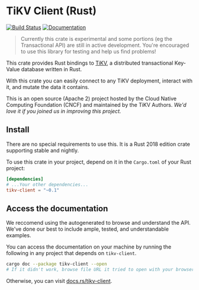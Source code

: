# TiKV Client (Rust)

[![Build Status](https://travis-ci.org/tikv/client-rust.svg?branch=master)](https://travis-ci.org/pingcap/client-rust)
[![Documentation](https://docs.rs/tikv-client/badge.svg)](https://docs.rs/tikv-client/)

> Currently this crate is experimental and some portions (eg the Transactional API) are still in active development. You're encouraged to use this library for testing and help us find problems!

This crate provides Rust bindings to [TiKV](https://github.com/tikv/tikv), a distributed transactional Key-Value database written in Rust.

With this crate you can easily connect to any TiKV deployment, interact with it, and mutate the data it contains.

This is an open source (Apache 2) project hosted by the Cloud Native Computing Foundation (CNCF) and maintained by the TiKV Authors. *We'd love it if you joined us in improving this project.*

## Install

There are no special requirements to use this. It is a Rust 2018 edition crate supporting stable and nightly.

To use this crate in your project, depend on it in the `Cargo.toml` of your Rust project:

```toml
[dependencies]
# ...Your other dependencies...
tikv-client = "~0.1"
```

## Access the documentation

We reccomend using the autogenerated to browse and understand the API. We've done our best to include ample, tested, and understandable examples.

You can access the documentation on your machine by running the following in any project that depends on `tikv-client`.

```bash
cargo doc --package tikv-client --open
# If it didn't work, browse file URL it tried to open with your browser.
```

Otherwise, you can visit [docs.rs/tikv-client](https://docs.rs/tikv-client/).
